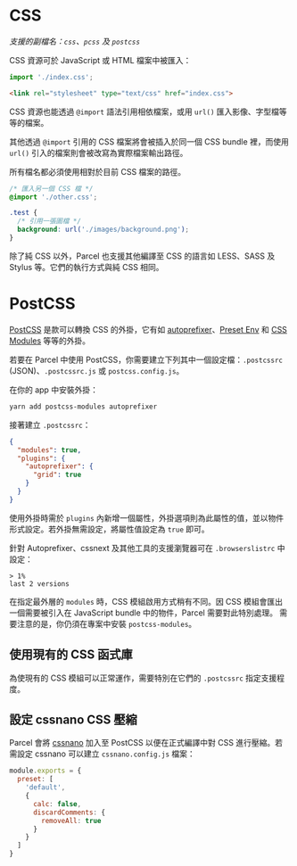 # CSS

_支援的副檔名：`css`、`pcss` 及 `postcss`_

CSS 資源可於 JavaScript 或 HTML 檔案中被匯入：

```js
import './index.css';
```
```html
<link rel="stylesheet" type="text/css" href="index.css">
```

CSS 資源也能透過 `@import` 語法引用相依檔案，或用 `url()` 匯入影像、字型檔等等的檔案。

其他透過 `@import` 引用的 CSS 檔案將會被插入於同一個 CSS bundle 裡，而使用 `url()` 引入的檔案則會被改寫為實際檔案輸出路徑。

所有檔名都必須使用相對於目前 CSS 檔案的路徑。

```css
/* 匯入另一個 CSS 檔 */
@import './other.css';

.test {
  /* 引用一張圖檔 */
  background: url('./images/background.png');
}
```

除了純 CSS 以外，Parcel 也支援其他編譯至 CSS 的語言如 LESS、SASS 及 Stylus 等。它們的執行方式與純 CSS 相同。

# PostCSS

[PostCSS](http://postcss.org) 是款可以轉換 CSS 的外掛，它有如 [autoprefixer](https://github.com/postcss/autoprefixer)、[Preset Env](https://github.com/csstools/postcss-preset-env) 和 [CSS Modules](https://github.com/css-modules/css-modules) 等等的外掛。

若要在 Parcel 中使用 PostCSS，你需要建立下列其中一個設定檔：`.postcssrc` (JSON)、`.postcssrc.js` 或 `postcss.config.js`。

在你的 app 中安裝外掛：

```bash
yarn add postcss-modules autoprefixer
```

接著建立 `.postcssrc`：

```json
{
  "modules": true,
  "plugins": {
    "autoprefixer": {
      "grid": true
    }
  }
}
```

使用外掛時需於 `plugins` 內新增一個屬性，外掛選項則為此屬性的值，並以物件形式設定。若外掛無需設定，將屬性值設定為 `true` 即可。

針對 Autoprefixer、cssnext 及其他工具的支援瀏覽器可在 `.browserslistrc` 中設定：

```
> 1%
last 2 versions
```

在指定最外層的 `modules` 時，CSS 模組啟用方式稍有不同。因 CSS 模組會匯出一個需要被引入在 JavaScript bundle 中的物件，Parcel 需要對此特別處理。
需要注意的是，你仍須在專案中安裝 `postcss-modules`。

## 使用現有的 CSS 函式庫

為使現有的 CSS 模組可以正常運作，需要特別在它們的 `.postcssrc` 指定支援程度。

## 設定 cssnano CSS 壓縮

Parcel 會將 [cssnano](http://cssnano.co) 加入至 PostCSS 以便在正式編譯中對 CSS 進行壓縮。若需設定 cssnano 可以建立 `cssnano.config.js` 檔案：

```js
module.exports = {
  preset: [
    'default',
    {
      calc: false,
      discardComments: {
        removeAll: true
      }
    }
  ]
}
```
